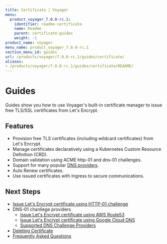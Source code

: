 ```yaml
---
title: Certificate | Voyager
menu:
  product_voyager_7.0.0-rc.1:
    identifier: readme-certificate
    name: Readme
    parent: certificate-guides
    weight: -1
product_name: voyager
menu_name: product_voyager_7.0.0-rc.1
section_menu_id: guides
url: /products/voyager/7.0.0-rc.1/guides/certificate/
aliases:
- /products/voyager/7.0.0-rc.1/guides/certificate/README/
---
```


# Guides

Guides show you how to use Voyager's built-in certificate manager to issue free TLS/SSL certificates from Let's Encrypt.

## Features
- Provision free TLS certificates (including wildcard certificates) from Let's Encrypt.
- Manage certificates declaratively using a Kubernetes Custom Resource Definition (CRD).
- Domain validation using ACME http-01 and dns-01 challenges.
- Support for many popular [DNS providers](/products/voyager/7.0.0-rc.1/guides/certificate/dns/providers).
- Auto Renew certificates.
- Use issued certificates with Ingress to secure communications.

## Next Steps
- [Issue Let's Encrypt certificate using HTTP-01 challenge](/products/voyager/7.0.0-rc.1/guides/certificate/http/overview)
- DNS-01 chanllege providers
  - [Issue Let's Encrypt certificate using AWS Route53](/products/voyager/7.0.0-rc.1/guides/certificate/dns/route53)
  - [Issue Let's Encrypt certificate using Google Cloud DNS](/products/voyager/7.0.0-rc.1/guides/certificate/dns/google-cloud)
  - [Supported DNS Challenge Providers](/products/voyager/7.0.0-rc.1/guides/certificate/dns/providers)
- [Deleting Certificate](/products/voyager/7.0.0-rc.1/guides/certificate/delete)
- [Frequently Asked Questions](/products/voyager/7.0.0-rc.1/guides/certificate/faq)
